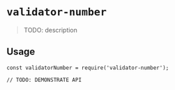 # `validator-number`

> TODO: description

## Usage

```
const validatorNumber = require('validator-number');

// TODO: DEMONSTRATE API
```
